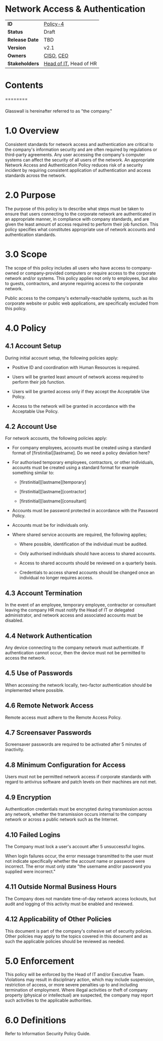 # Network Access & Authentication

|                  |            | 
|------------------|------------|
| **ID**           | [Policy-4](https://glasswall.atlassian.net/browse/POLICY-4) |
| **Status**       | Draft      |
| **Release Date** | TBD        |
| **Version**      | v2.1       |
| **Owners**       | [CISO](https://glasswall.atlassian.net/browse/ROLE-38), [CEO](https://glasswall.atlassian.net/browse/ROLE-37)       |
| **Stakeholders** | [Head of IT](https://glasswall.atlassian.net/browse/ROLE-43), Head of HR|

# Contents
========

### 

Glasswall is hereinafter referred to as \"the company.\"

1.0 Overview
============

Consistent standards for network access and authentication are critical
to the company\'s information security and are often required by
regulations or third-party agreements. Any user accessing the company\'s
computer systems can affect the security of all users of the network. An
appropriate Network Access and Authentication Policy reduces risk of a
security incident by requiring consistent application of authentication
and access standards across the network.

2.0 Purpose
===========

The purpose of this policy is to describe what steps must be taken to
ensure that users connecting to the corporate network are authenticated
in an appropriate manner, in compliance with company standards, and are
given the least amount of access required to perform their job function.
This policy specifies what constitutes appropriate use of network
accounts and authentication standards.

3.0 Scope
=========

The scope of this policy includes all users who have access to
company-owned or company-provided computers or require access to the
corporate network and/or systems. This policy applies not only to
employees, but also to guests, contractors, and anyone requiring access
to the corporate network.

Public access to the company\'s externally-reachable systems, such as
its corporate website or public web applications, are specifically
excluded from this policy.

4.0 Policy
==========

4.1 Account Setup
-----------------

During initial account setup, the following policies apply:

-   Positive ID and coordination with Human Resources is required.

-   Users will be granted least amount of network access required to
    perform their job function.

-   Users will be granted access only if they accept the Acceptable Use
    Policy.

-   Access to the network will be granted in accordance with the
    Acceptable Use Policy.

4.2 Account Use
---------------

For network accounts, the following policies apply:

-   For company employees, accounts must be created using a standard
    format of \[firstinitial\]\[lastname\]. Do we need a policy deviation here?

-   For authorised temporary employees, contractors, or other
    individuals, accounts must be created using a standard format for
    example something similar to:

    -   \[firstinitial\]\[lastname\]\[temporary\]

    -   \[firstinitial\]\[lastname\]\[contractor\]

    -   \[firstinitial\]\[lastname\]\[consultant\]

-   Accounts must be password protected in accordance with the Password
    Policy.

-   Accounts must be for individuals only.

-   Where shared service accounts are required, the following applies;

    -   Where possible, identification of the individual must be
        audited.

    -   Only authorised individuals should have access to shared
        accounts.

    -   Access to shared accounts should be reviewed on a quarterly
        basis.

    -   Credentials to access shared accounts should be changed once an
        individual no longer requires access.

4.3 Account Termination
-----------------------

In the event of an employee, temporary employee, contractor or
consultant leaving the company HR must notify the Head of IT or
delegated administrator, and network access and associated accounts must
be disabled.

4.4 Network Authentication
--------------------------

Any device connecting to the company network must authenticate. If
authentication cannot occur, then the device must not be permitted to
access the network.

4.5 Use of Passwords
--------------------

When accessing the network locally, two-factor authentication should be
implemented where possible.

4.6 Remote Network Access
-------------------------

Remote access must adhere to the Remote Access Policy.

4.7 Screensaver Passwords
-------------------------

Screensaver passwords are required to be activated after 5 minutes of
inactivity.

4.8 Minimum Configuration for Access
------------------------------------

Users must not be permitted network access if corporate standards with
regard to antivirus software and patch levels on their machines are not
met.

4.9 Encryption
--------------

Authentication credentials must be encrypted during transmission across
any network, whether the transmission occurs internal to the company
network or across a public network such as the Internet.

4.10 Failed Logins
------------------

The Company must lock a user\'s account after 5 unsuccessful logins.

When login failures occur, the error message transmitted to the user
must not indicate specifically whether the account name or password were
incorrect. The error must only state \"the username and/or password you
supplied were incorrect.\"

4.11 Outside Normal Business Hours
----------------------------------

The Company does not mandate time-of-day network access lockouts, but
audit and logging of this activity must be enabled and reviewed.

4.12 Applicability of Other Policies
------------------------------------

This document is part of the company\'s cohesive set of security
policies. Other policies may apply to the topics covered in this
document and as such the applicable policies should be reviewed as
needed.

5.0 Enforcement
===============

This policy will be enforced by the Head of IT and/or Executive Team.
Violations may result in disciplinary action, which may include
suspension, restriction of access, or more severe penalties up to and
including termination of employment. Where illegal activities or theft
of company property (physical or intellectual) are suspected, the
company may report such activities to the applicable authorities.

6.0 Definitions
===============

Refer to Information Security Policy Guide.
